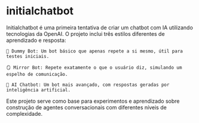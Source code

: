 # initialchatbot
Initialchatbot é uma primeira tentativa de criar um chatbot com IA utilizando tecnologias da OpenAI. O projeto inclui três estilos diferentes de aprendizado e resposta:

    🤖 Dummy Bot: Um bot básico que apenas repete a si mesmo, útil para testes iniciais.

    🪞 Mirror Bot: Repete exatamente o que o usuário diz, simulando um espelho de comunicação.

    🧠 AI Chatbot: Um bot mais avançado, com respostas geradas por inteligência artificial.

Este projeto serve como base para experimentos e aprendizado sobre construção de agentes conversacionais com diferentes níveis de complexidade.
